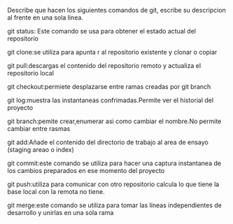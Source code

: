 Describe que hacen los siguientes comandos de git, escribe su descripcion al frente en una sola linea.

git status: Este comando se usa para obtener el estado actual del repositorio

git clone:se utiliza para apunta r al repositorio existente y clonar o copiar

git pull:descargas el contenido del repositorio remoto y actualiza el repositorio local

git checkout:permiete desplazarse entre ramas creadas por git branch

git log:muestra las instantaneas confrimadas.Permite ver el historial del proyecto

git branch:pemite crear,enumerar asi como cambiar el nombre.No permite  cambiar entre rasmas

git add:Añade el contenido del directorio de trabajo al area de ensayo (staging areao o index)

git commit:este comando se utiliza para hacer una captura instantanea de los cambios preparados en ese momento del proyecto

git push:utiliza para comunicar con otro repositorio calcula lo que tiene la base local con la remota no tiene.

git merge:este comando se utiliza para tomar las líneas independientes de desarrollo y unirlas en una sola rama
